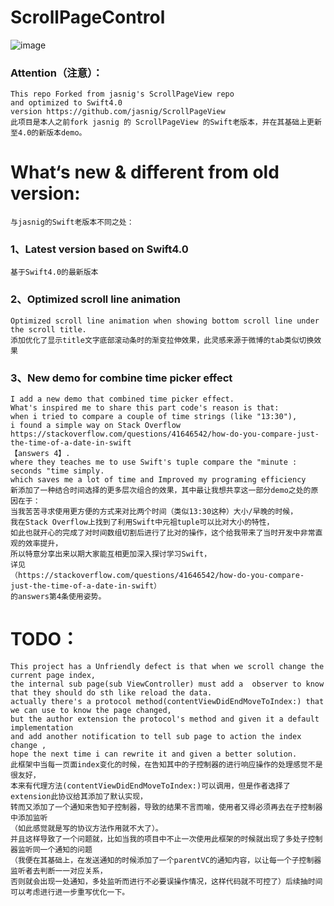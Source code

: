 # ScrollPageControl
![image](https://github.com/lawrencehjf/ScrollPageControl/blob/dev/no13.gif)

###	Attention（注意）：
	This repo Forked from jasnig's ScrollPageView repo 
	and optimized to Swift4.0 version https://github.com/jasnig/ScrollPageView
	此项目是本人之前fork jasnig 的 ScrollPageView 的Swift老版本，并在其基础上更新至4.0的新版本demo。
# What‘s new & different from old version:
	与jasnig的Swift老版本不同之处：
###	1、Latest version based on Swift4.0
	基于Swift4.0的最新版本
###	2、Optimized scroll line animation
	Optimized scroll line animation when showing bottom scroll line under the scroll title.
	添加优化了显示title文字底部滚动条时的渐变拉伸效果，此灵感来源于微博的tab类似切换效果
###	3、New demo for combine time picker effect 
	I add a new demo that combined time picker effect.
	What's inspired me to share this part code's reason is that: 
	when i tried to compare a couple of time strings (like "13:30"),
	i found a simple way on Stack Overflow 
	https://stackoverflow.com/questions/41646542/how-do-you-compare-just-the-time-of-a-date-in-swift 
	【answers 4】.
	where they teaches me to use Swift's tuple compare the "minute : seconds "time simply. 
	which saves me a lot of time and Improved my programing efficiency
	新添加了一种结合时间选择的更多层次组合的效果，其中最让我想共享这一部分demo之处的原因在于：
	当我苦苦寻求使用更方便的方式来对比两个时间（类似13:30这种）大小/早晚的时候，
	我在Stack Overflow上找到了利用Swift中元祖tuple可以比对大小的特性，
	如此也就开心的完成了对时间数组切割后进行了比对的操作，这个给我带来了当时开发中非常直观的效率提升，
	所以特意分享出来以期大家能互相更加深入探讨学习Swift，
	详见
	（https://stackoverflow.com/questions/41646542/how-do-you-compare-just-the-time-of-a-date-in-swift）
	的answers第4条使用姿势。

#	TODO：
	This project has a Unfriendly defect is that when we scroll change the current page index, 
	the internal sub page(sub ViewController) must add a  observer to know that they should do sth like reload the data. 
	actually there's a protocol method(contentViewDidEndMoveToIndex:) that we can use to know the page changed, 
	but the author extension the protocol's method and given it a default implementation 
	and add another notification to tell sub page to action the index change ,
	hope the next time i can rewrite it and given a better solution.
	此框架中当每一页面index变化的时候，在告知其中的子控制器的进行响应操作的处理感觉不是很友好，
	本来有代理方法(contentViewDidEndMoveToIndex:)可以调用，但是作者选择了extension此协议给其添加了默认实现，
	转而又添加了一个通知来告知子控制器，导致的结果不言而喻，使用者又得必须再去在子控制器中添加监听
	（如此感觉就是写的协议方法作用就不大了）。
	并且这样导致了一个问题就，比如当我的项目中不止一次使用此框架的时候就出现了多处子控制器监听同一个通知的问题
	（我便在其基础上，在发送通知的时候添加了一个parentVC的通知内容，以让每一个子控制器监听者去判断一一对应关系，
	否则就会出现一处通知，多处监听而进行不必要误操作情况，这样代码就不可控了）后续抽时间可以考虑进行进一步重写优化一下。



